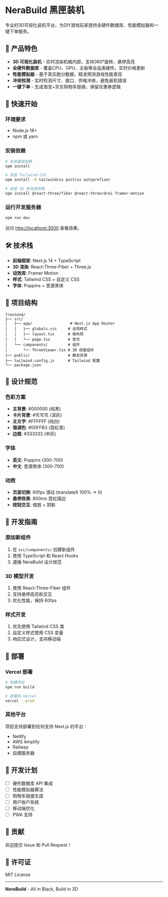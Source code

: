 # NeraBuild 黑匣装机

专业的3D可视化装机平台，为DIY游戏玩家提供全硬件数据库、性能模拟器和一键下单服务。

## 🎯 产品特色

- **3D 可视化装机** - 实时渲染机箱内部，支持360°旋转、悬停高亮
- **全硬件数据库** - 覆盖CPU、GPU、主板等全品类硬件，实时价格更新
- **性能模拟器** - 基于真实跑分数据，精准预测游戏性能表现
- **冲突检测** - 实时检测尺寸、接口、供电冲突，避免装机错误
- **一键下单** - 生成淘宝+京东购物车链接，保留优惠券逻辑

## 🚀 快速开始

### 环境要求

- Node.js 18+ 
- npm 或 yarn

### 安装依赖

```bash
# 安装基础依赖
npm install

# 安装 Tailwind CSS
npm install -D tailwindcss postcss autoprefixer

# 安装 3D 和动效依赖
npm install @react-three/fiber @react-three/drei framer-motion
```

### 运行开发服务器

```bash
npm run dev
```

访问 [http://localhost:3000](http://localhost:3000) 查看效果。

## 🛠️ 技术栈

- **前端框架**: Next.js 14 + TypeScript
- **3D 渲染**: React-Three-Fiber + Three.js
- **动效库**: Framer Motion
- **样式**: Tailwind CSS + 自定义 CSS
- **字体**: Poppins + 思源黑体

## 📁 项目结构

```
frontend/
├── src/
│   ├── app/                 # Next.js App Router
│   │   ├── globals.css     # 全局样式
│   │   ├── layout.tsx      # 根布局
│   │   └── page.tsx        # 首页
│   └── components/         # 组件
│       └── ThreeViewer.tsx # 3D 视窗组件
├── public/                 # 静态资源
├── tailwind.config.js      # Tailwind 配置
└── package.json
```

## 🎨 设计规范

### 色彩方案
- **主背景**: #000000 (纯黑)
- **卡片背景**: #1E1E1E (深灰)
- **主文字**: #FFFFFF (纯白)
- **强调色**: #00FFB3 (霓虹青)
- **边框**: #333333 (中灰)

### 字体
- **英文**: Poppins (300-700)
- **中文**: 思源黑体 (300-700)

### 动效
- **页面切换**: 60fps 滑动 (translateX 100% → 0)
- **悬停效果**: 800ms 霓虹描边
- **按钮交互**: 缩放 + 阴影

## 🔧 开发指南

### 添加新组件

1. 在 `src/components/` 创建新组件
2. 使用 TypeScript 和 React Hooks
3. 遵循 NeraBuild 设计规范

### 3D 模型开发

1. 使用 React-Three-Fiber 组件
2. 支持悬停高亮和交互
3. 优化性能，保持 60fps

### 样式开发

1. 优先使用 Tailwind CSS 类
2. 自定义样式使用 CSS 变量
3. 响应式设计，支持移动端

## 🚀 部署

### Vercel 部署

```bash
# 构建项目
npm run build

# 部署到 Vercel
vercel --prod
```

### 其他平台

项目支持部署到任何支持 Next.js 的平台：
- Netlify
- AWS Amplify
- Railway
- 自建服务器

## 📝 开发计划

- [ ] 硬件数据库 API 集成
- [ ] 性能模拟器算法
- [ ] 购物车链接生成
- [ ] 用户账户系统
- [ ] 移动端优化
- [ ] PWA 支持

## 🤝 贡献

欢迎提交 Issue 和 Pull Request！

## 📄 许可证

MIT License

---

**NeraBuild** - All in Black, Build in 3D
